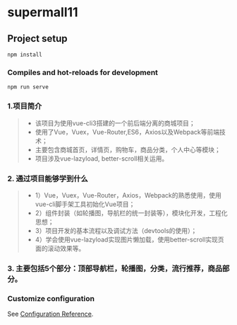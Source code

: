 # supermall11

## Project setup
```
npm install
```

### Compiles and hot-reloads for development
```
npm run serve
```


### 1.项目简介
> * 该项目为使用vue-cli3搭建的一个前后端分离的商城项目；
> * 使用了Vue，Vuex，Vue-Router,ES6，Axios以及Webpack等前端技术；
> * 主要包含商城首页，详情页，购物车，商品分类，个人中心等模块；
> * 项目涉及vue-lazyload, better-scroll相关运用。

### 2. 通过项目能够学到什么
> * 1）Vue，Vuex，Vue-Router，Axios，Webpack的熟悉使用，使用vue-cli脚手架工具初始化Vue项目；
> * 2）组件封装（如轮播图，导航栏的统一封装等），模块化开发，工程化思想；
> * 3）项目开发的基本流程以及调试方法（devtools的使用）；
> * 4）学会使用vue-lazyload实现图片懒加载，使用better-scroll实现页面的滚动效果等。

### 3. 主要包括5个部分：顶部导航栏，轮播图，分类，流行推荐，商品部分。


### Customize configuration
See [Configuration Reference](https://cli.vuejs.org/config/).

